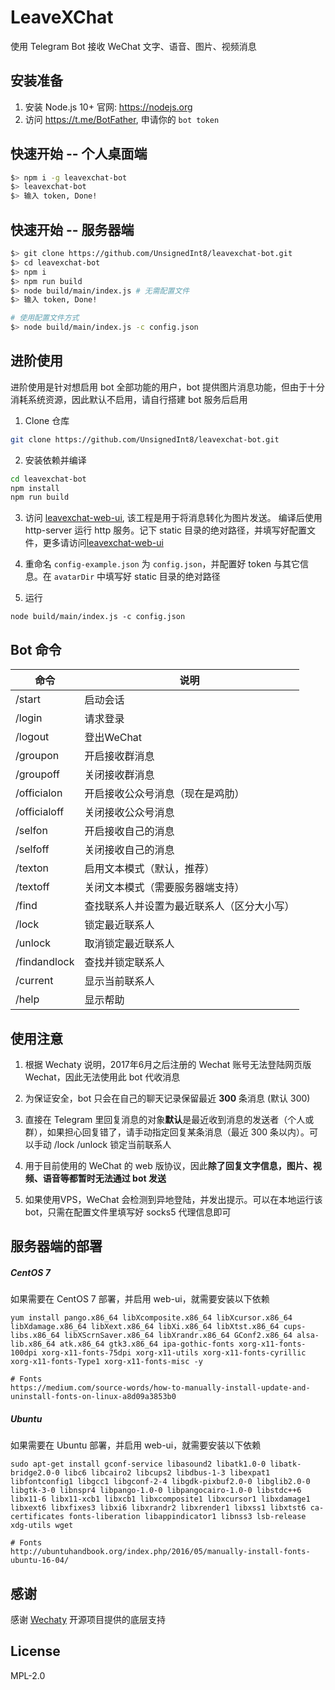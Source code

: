 # LeaveXChat

使用 Telegram Bot 接收 WeChat 文字、语音、图片、视频消息

## 安装准备

1. 安装 Node.js 10+  官网: https://nodejs.org
2. 访问 https://t.me/BotFather, 申请你的 `bot token`

## 快速开始 -- 个人桌面端 

```bash
$> npm i -g leavexchat-bot
$> leavexchat-bot
$> 输入 token, Done!
```

## 快速开始 -- 服务器端

```bash
$> git clone https://github.com/UnsignedInt8/leavexchat-bot.git  
$> cd leavexchat-bot  
$> npm i 
$> npm run build 
$> node build/main/index.js # 无需配置文件
$> 输入 token, Done!
```

```bash
# 使用配置文件方式
$> node build/main/index.js -c config.json
```

## 进阶使用

进阶使用是针对想启用 bot 全部功能的用户，bot 提供图片消息功能，但由于十分消耗系统资源，因此默认不启用，请自行搭建 bot 服务后启用

1. Clone 仓库
```bash
git clone https://github.com/UnsignedInt8/leavexchat-bot.git
```

2. 安装依赖并编译
```bash
cd leavexchat-bot
npm install
npm run build
```

3. 访问 [leavexchat-web-ui](https://github.com/UnsignedInt8/leavexchat-web-ui/), 该工程是用于将消息转化为图片发送。 编译后使用 http-server 运行 http 服务。记下 static 目录的绝对路径，并填写好配置文件，更多请访问[leavexchat-web-ui](https://github.com/UnsignedInt8/leavexchat-web-ui/)

4. 重命名 `config-example.json` 为 `config.json`，并配置好 token 与其它信息。在 `avatarDir` 中填写好 static 目录的绝对路径

5. 运行
```
node build/main/index.js -c config.json
```

## Bot 命令

| 命令 | 说明 |
|---|---|
|/start|启动会话|
|/login|请求登录|
|/logout|登出WeChat|
|/groupon|开启接收群消息|
|/groupoff|关闭接收群消息|
|/officialon|开启接收公众号消息（现在是鸡肋）|
|/officialoff|关闭接收公众号消息|
|/selfon|开启接收自己的消息|
|/selfoff|关闭接收自己的消息|
|/texton|启用文本模式（默认，推荐）|
|/textoff|关闭文本模式（需要服务器端支持）|
|/find|查找联系人并设置为最近联系人（区分大小写）|
|/lock|锁定最近联系人|
|/unlock|取消锁定最近联系人|
|/findandlock|查找并锁定联系人|
|/current|显示当前联系人|
|/help|显示帮助|

## 使用注意

1. 根据 Wechaty 说明，2017年6月之后注册的 Wechat 账号无法登陆网页版 Wechat，因此无法使用此 bot 代收消息

2. 为保证安全，bot 只会在自己的聊天记录保留最近 **300** 条消息 (默认 300)

3. 直接在 Telegram 里回复消息的对象**默认**是最近收到消息的发送者（个人或群），如果担心回复错了，请手动指定回复某条消息（最近 300 条以内）。可以手动 /lock /unlock 锁定当前联系人

4. 用于目前使用的 WeChat 的 web 版协议，因此**除了回复文字信息，图片、视频、语音等都暂时无法通过 bot 发送**

5. 如果使用VPS，WeChat 会检测到异地登陆，并发出提示。可以在本地运行该 bot，只需在配置文件里填写好 socks5 代理信息即可

## 服务器端的部署

##### CentOS 7

如果需要在 CentOS 7 部署，并启用 web-ui，就需要安装以下依赖

```
yum install pango.x86_64 libXcomposite.x86_64 libXcursor.x86_64 libXdamage.x86_64 libXext.x86_64 libXi.x86_64 libXtst.x86_64 cups-libs.x86_64 libXScrnSaver.x86_64 libXrandr.x86_64 GConf2.x86_64 alsa-lib.x86_64 atk.x86_64 gtk3.x86_64 ipa-gothic-fonts xorg-x11-fonts-100dpi xorg-x11-fonts-75dpi xorg-x11-utils xorg-x11-fonts-cyrillic xorg-x11-fonts-Type1 xorg-x11-fonts-misc -y

# Fonts
https://medium.com/source-words/how-to-manually-install-update-and-uninstall-fonts-on-linux-a8d09a3853b0
```

##### Ubuntu 

如果需要在 Ubuntu 部署，并启用 web-ui，就需要安装以下依赖
```
sudo apt-get install gconf-service libasound2 libatk1.0-0 libatk-bridge2.0-0 libc6 libcairo2 libcups2 libdbus-1-3 libexpat1 libfontconfig1 libgcc1 libgconf-2-4 libgdk-pixbuf2.0-0 libglib2.0-0 libgtk-3-0 libnspr4 libpango-1.0-0 libpangocairo-1.0-0 libstdc++6 libx11-6 libx11-xcb1 libxcb1 libxcomposite1 libxcursor1 libxdamage1 libxext6 libxfixes3 libxi6 libxrandr2 libxrender1 libxss1 libxtst6 ca-certificates fonts-liberation libappindicator1 libnss3 lsb-release xdg-utils wget

# Fonts
http://ubuntuhandbook.org/index.php/2016/05/manually-install-fonts-ubuntu-16-04/
```

## 感谢

感谢 [Wechaty](https://github.com/Chatie/wechaty/) 开源项目提供的底层支持

## License

MPL-2.0